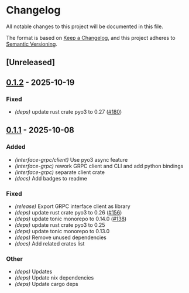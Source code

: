 # Changelog

All notable changes to this project will be documented in this file.

The format is based on [Keep a Changelog](https://keepachangelog.com/en/1.0.0/),
and this project adheres to [Semantic Versioning](https://semver.org/spec/v2.0.0.html).

## [Unreleased]

## [0.1.2](https://github.com/fooker/photonic/compare/photonic-interface-grpc-client-v0.1.1...photonic-interface-grpc-client-v0.1.2) - 2025-10-19

### Fixed

- *(deps)* update rust crate pyo3 to 0.27 ([#180](https://github.com/fooker/photonic/pull/180))

## [0.1.1](https://github.com/fooker/photonic/compare/photonic-interface-grpc-client-v0.1.0...photonic-interface-grpc-client-v0.1.1) - 2025-10-08

### Added

- *(interface-grpc/client)* Use pyo3 async feature
- *(interface-grpc)* rework GRPC client and CLI and add python bindings
- *(interface-grpc)* separate client crate
- *(docs)* Add badges to readme

### Fixed

- *(release)* Export GRPC interface client as library
- *(deps)* update rust crate pyo3 to 0.26 ([#156](https://github.com/fooker/photonic/pull/156))
- *(deps)* update tonic monorepo to 0.14.0 ([#138](https://github.com/fooker/photonic/pull/138))
- *(deps)* update rust crate pyo3 to 0.25
- *(deps)* update tonic monorepo to 0.13.0
- *(deps)* Remove unused dependencies
- *(docs)* Add related crates list

### Other

- *(deps)* Updates
- *(deps)* Update nix dependencies
- *(deps)* Update cargo deps

